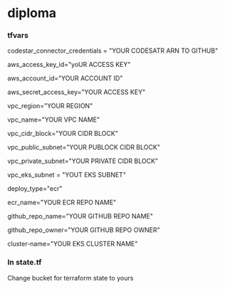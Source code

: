 # diploma

### tfvars

codestar_connector_credentials = "YOUR CODESATR ARN TO GITHUB"

aws_access_key_id="yoUR ACCESS KEY"

aws_account_id="YOUR ACCOUNT ID"

aws_secret_access_key="YOUR ACCESS KEY"

vpc_region="YOUR REGION"

vpc_name="YOUR VPC NAME"

vpc_cidr_block="YOUR CIDR BLOCK"

vpc_public_subnet="YOUR PUBLOCK CIDR BLOCK"

vpc_private_subnet="YOUR PRIVATE CIDR BLOCK"

vpc_eks_subnet = "YOUT EKS SUBNET"

deploy_type="ecr"

ecr_name="YOUR ECR REPO NAME"

github_repo_name="YOUR GITHUB REPO NAME"

github_repo_owner="YOUR GITHUB REPO OWNER"

cluster-name="YOUR EKS CLUSTER NAME"

### In state.tf 

Change bucket for terraform state to yours
